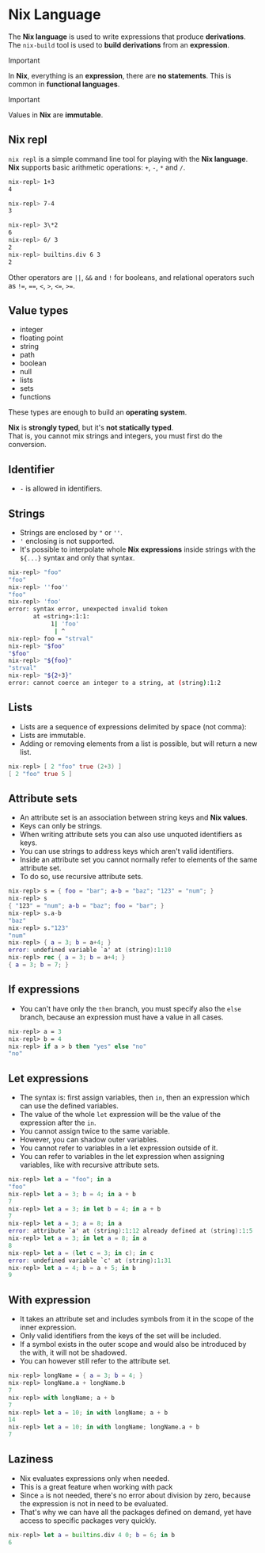 # Nix Language

The **Nix language** is used to write expressions that produce **derivations**.\
The `nix-build` tool is used to **build derivations** from an **expression**.

> [!IMPORTANT]
> In **Nix**, everything is an **expression**, there are **no statements**.
> This is common in **functional languages**.

> [!IMPORTANT]
> Values in **Nix** are **immutable**.

## Nix repl

`nix repl` is a simple command line tool for playing with the **Nix language**.\
**Nix** supports basic arithmetic operations: `+`, `-`, `*` and `/`.

```sh
nix-repl> 1+3
4

nix-repl> 7-4
3

nix-repl> 3\*2
6
nix-repl> 6/ 3
2
nix-repl> builtins.div 6 3
2
```

Other operators are `||`, `&&` and `!` for booleans, and relational operators such as `!=`, `==`, `<`, `>`, `<=`, `>=`.

## Value types

- integer
- floating point
- string
- path
- boolean
- null
- lists
- sets
- functions

These types are enough to build an **operating system**.

**Nix** is **strongly typed**, but it's **not statically typed**.\
 That is, you cannot mix strings and integers, you must first do the conversion.

## Identifier

- `-` is allowed in identifiers.

## Strings

- Strings are enclosed by `"` or `''`.
- `'` enclosing is not supported.
- It's possible to interpolate whole **Nix expressions** inside strings with the `${...}` syntax and only that syntax.

```sh
nix-repl> "foo"
"foo"
nix-repl> ''foo''
"foo"
nix-repl> 'foo'
error: syntax error, unexpected invalid token
       at «string»:1:1:
            1| 'foo'
             | ^
nix-repl> foo = "strval"
nix-repl> "$foo"
"$foo"
nix-repl> "${foo}"
"strval"
nix-repl> "${2+3}"
error: cannot coerce an integer to a string, at (string):1:2
```

## Lists

- Lists are a sequence of expressions delimited by space (not comma):
- Lists are immutable.
- Adding or removing elements from a list is possible, but will return a new list.

```nix
nix-repl> [ 2 "foo" true (2+3) ]
[ 2 "foo" true 5 ]
```

## Attribute sets

- An attribute set is an association between string keys and **Nix values**.
- Keys can only be strings.
- When writing attribute sets you can also use unquoted identifiers as keys.
- You can use strings to address keys which aren't valid identifiers.
- Inside an attribute set you cannot normally refer to elements of the same attribute set.
- To do so, use recursive attribute sets.

```nix
nix-repl> s = { foo = "bar"; a-b = "baz"; "123" = "num"; }
nix-repl> s
{ "123" = "num"; a-b = "baz"; foo = "bar"; }
nix-repl> s.a-b
"baz"
nix-repl> s."123"
"num"
nix-repl> { a = 3; b = a+4; }
error: undefined variable `a' at (string):1:10
nix-repl> rec { a = 3; b = a+4; }
{ a = 3; b = 7; }
```

## If expressions

- You can't have only the `then` branch, you must specify also the `else` branch, because an expression must have a value in all cases.

```nix
nix-repl> a = 3
nix-repl> b = 4
nix-repl> if a > b then "yes" else "no"
"no"
```

## Let expressions

- The syntax is: first assign variables, then `in`, then an expression which can use the defined variables.
- The value of the whole `let` expression will be the value of the expression after the `in`.
- You cannot assign twice to the same variable.
- However, you can shadow outer variables.
- You cannot refer to variables in a let expression outside of it.
- You can refer to variables in the let expression when assigning variables, like with recursive attribute sets.

```nix
nix-repl> let a = "foo"; in a
"foo"
nix-repl> let a = 3; b = 4; in a + b
7
nix-repl> let a = 3; in let b = 4; in a + b
7
nix-repl> let a = 3; a = 8; in a
error: attribute `a' at (string):1:12 already defined at (string):1:5
nix-repl> let a = 3; in let a = 8; in a
8
nix-repl> let a = (let c = 3; in c); in c
error: undefined variable `c' at (string):1:31
nix-repl> let a = 4; b = a + 5; in b
9
```

## With expression

- It takes an attribute set and includes symbols from it in the scope of the inner expression.
- Only valid identifiers from the keys of the set will be included.
- If a symbol exists in the outer scope and would also be introduced by the with, it will not be shadowed.
- You can however still refer to the attribute set.

```nix
nix-repl> longName = { a = 3; b = 4; }
nix-repl> longName.a + longName.b
7
nix-repl> with longName; a + b
7
nix-repl> let a = 10; in with longName; a + b
14
nix-repl> let a = 10; in with longName; longName.a + b
7
```

## Laziness

- Nix evaluates expressions only when needed.
- This is a great feature when working with pack
- Since `a` is not needed, there's no error about division by zero, because the expression is not in need to be evaluated.
- That's why we can have all the packages defined on demand, yet have access to specific packages very quickly.

```nix
nix-repl> let a = builtins.div 4 0; b = 6; in b
6
```
